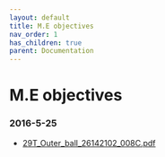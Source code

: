 ```yaml
---
layout: default
title: M.E objectives
nav_order: 1
has_children: true
parent: Documentation
---
```

# M.E objectives
### 2016-5-25

- [29T_Outer_ball_26142102_008C.pdf](2016-5-25/29T_Outer_ball_26142102_008C.pdf)

